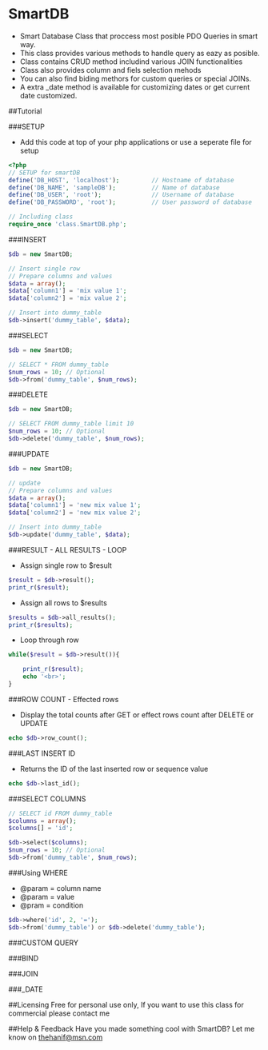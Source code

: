 SmartDB
=======
- Smart Database Class that proccess most posible PDO Queries in smart way.
- This class provides various methods to handle query as eazy as posible.
- Class contains CRUD method includind various JOIN functionalities
- Class also provides column and fiels selection mehods
- You can also find biding methors for custom queries or special JOINs.
- A extra _date method is available for customizing dates or get current date customized.


##Tutorial

###SETUP
- Add this code at top of your php applications or use a seperate file for setup
```PHP
<?php 
// SETUP for smartDB
define('DB_HOST', 'localhost');			// Hostname of database
define('DB_NAME', 'sampleDB');			// Name of database
define('DB_USER', 'root');				// Username of database
define('DB_PASSWORD', 'root');			// User password of database

// Including class
require_once 'class.SmartDB.php';
```

###INSERT
```PHP
$db = new SmartDB;

// Insert single row
// Prepare columns and values
$data = array();
$data['column1'] = 'mix value 1';
$data['column2'] = 'mix value 2';

// Insert into dummy_table
$db->insert('dummy_table', $data);
```

###SELECT
```PHP
$db = new SmartDB;

// SELECT * FROM dummy_table
$num_rows = 10; // Optional
$db->from('dummy_table', $num_rows);
```

###DELETE
```PHP
$db = new SmartDB;

// SELECT FROM dummy_table limit 10
$num_rows = 10; // Optional
$db->delete('dummy_table', $num_rows);
```

###UPDATE
```PHP
$db = new SmartDB;

// update
// Prepare columns and values
$data = array();
$data['column1'] = 'new mix value 1';
$data['column2'] = 'new mix value 2';

// Insert into dummy_table
$db->update('dummy_table', $data);
```

###RESULT - ALL RESULTS - LOOP
- Assign single row to $result
```PHP
$result = $db->result();
print_r($result);
```
- Assign all rows to $results
```PHP
$results = $db->all_results();
print_r($results);
```
- Loop through row
```PHP
while($result = $db->result()){

	print_r($result);
	echo '<br>';
}
```

###ROW COUNT - Effected rows
- Display the total counts after GET or effect rows count after DELETE or UPDATE
```PHP
echo $db->row_count();
```

###LAST INSERT ID
- Returns the ID of the last inserted row or sequence value
```PHP
echo $db->last_id();
```

###SELECT COLUMNS
```PHP
// SELECT id FROM dummy_table
$columns = array();
$columns[] = 'id';

$db->select($columns);
$num_rows = 10; // Optional
$db->from('dummy_table', $num_rows);
```

###Using WHERE
- @param = column name
- @param = value
- @pram = condition
```PHP
$db->where('id', 2, '=');
$db->from('dummy_table') or $db->delete('dummy_table');
```

###CUSTOM QUERY

###BIND

###JOIN

###_DATE

##Licensing
Free for personal use only, If you want to use this class for commercial please contact me

##Help & Feedback
Have you made something cool with SmartDB? Let me know on thehanif@msn.com
